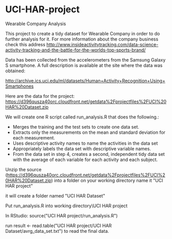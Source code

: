 UCI-HAR-project
===============

Wearable Company Analysis

This project to create a tidy dataset for Wearable Company in order to do further analysis for it. 
For more information about the company business check this address 
http://www.insideactivitytracking.com/data-science-activity-tracking-and-the-battle-for-the-worlds-top-sports-brand/

Data has been collected from the accelerometers from the Samsung Galaxy S smartphone. 
A full description is available at the site where the data was obtained: 

http://archive.ics.uci.edu/ml/datasets/Human+Activity+Recognition+Using+Smartphones 

Here are the data for the project: 
https://d396qusza40orc.cloudfront.net/getdata%2Fprojectfiles%2FUCI%20HAR%20Dataset.zip 

We will create one R script called run_analysis.R that does the following.:

- Merges the training and the test sets to create one data set.
- Extracts only the measurements on the mean and standard deviation for each measurement. 
- Uses descriptive activity names to name the activities in the data set
- Appropriately labels the data set with descriptive variable names. 
- From the data set in step 4, creates a second, independent tidy data set with the average of 
each variable for each activity and each subject.


Unzip the source (https://d396qusza40orc.cloudfront.net/getdata%2Fprojectfiles%2FUCI%20HAR%20Dataset.zip) into a folder 
on your working directory name it "UCI HAR project"

it will create a folder named "UCI HAR Dataset"

Put run_analysis.R into working directory\UCI HAR project

In RStudio: source("UCI HAR project/run_analysis.R")

run result <- read.table("UCI HAR project/UCI HAR Dataset/avrg_data_set.txt") to read the final data.
